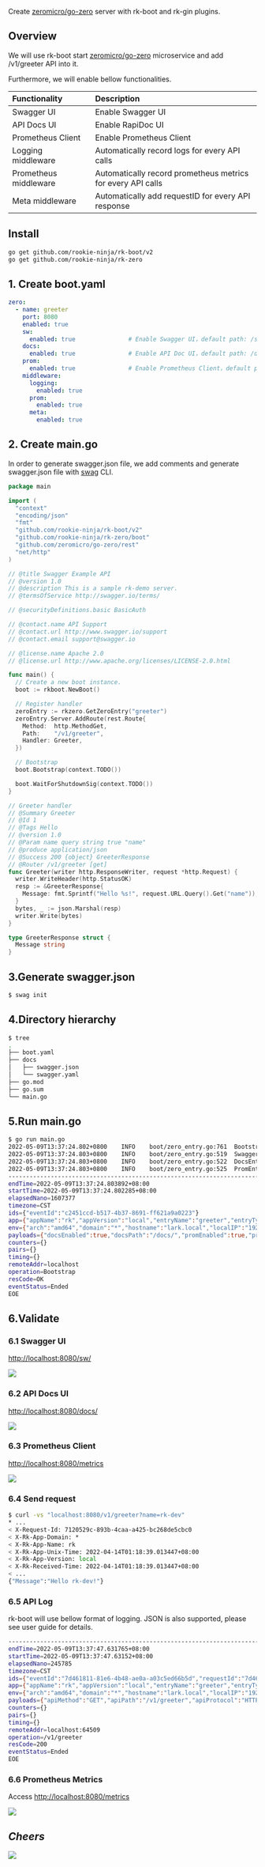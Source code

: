 Create [zeromicro/go-zero](https://github.com/zeromicro/go-zero) server with rk-boot and rk-gin plugins.

## Overview
We will use rk-boot start [zeromicro/go-zero](https://github.com/zeromicro/go-zero) microservice and add /v1/greeter API into it.

Furthermore, we will enable bellow functionalities.

| Functionality         | Description                                                 |
|:----------------------|:------------------------------------------------------------|
| Swagger UI            | Enable Swagger UI                                           |
| API Docs UI           | Enable RapiDoc UI                                           |
| Prometheus Client     | Enable Prometheus Client                                    |
| Logging middleware    | Automatically record logs for every API calls               |
| Prometheus middleware | Automatically record prometheus metrics for every API calls |
| Meta middleware       | Automatically add requestID for every API response          |

## Install
```bash
go get github.com/rookie-ninja/rk-boot/v2
go get github.com/rookie-ninja/rk-zero
```

## 1. Create boot.yaml
```yaml
zero:
  - name: greeter
    port: 8080
    enabled: true
    sw:
      enabled: true               # Enable Swagger UI，default path: /sw
    docs:
      enabled: true               # Enable API Doc UI，default path: /docs
    prom:
      enabled: true               # Enable Prometheus Client，default path: /metrics
    middleware:
      logging:
        enabled: true
      prom:
        enabled: true
      meta:
        enabled: true
```

## 2. Create main.go
In order to generate swagger.json file, we add comments and generate swagger.json file with [swag](https://github.com/swaggo/swag) CLI.

```go
package main

import (
  "context"
  "encoding/json"
  "fmt"
  "github.com/rookie-ninja/rk-boot/v2"
  "github.com/rookie-ninja/rk-zero/boot"
  "github.com/zeromicro/go-zero/rest"
  "net/http"
)

// @title Swagger Example API
// @version 1.0
// @description This is a sample rk-demo server.
// @termsOfService http://swagger.io/terms/

// @securityDefinitions.basic BasicAuth

// @contact.name API Support
// @contact.url http://www.swagger.io/support
// @contact.email support@swagger.io

// @license.name Apache 2.0
// @license.url http://www.apache.org/licenses/LICENSE-2.0.html

func main() {
  // Create a new boot instance.
  boot := rkboot.NewBoot()

  // Register handler
  zeroEntry := rkzero.GetZeroEntry("greeter")
  zeroEntry.Server.AddRoute(rest.Route{
    Method:  http.MethodGet,
    Path:    "/v1/greeter",
    Handler: Greeter,
  })

  // Bootstrap
  boot.Bootstrap(context.TODO())

  boot.WaitForShutdownSig(context.TODO())
}

// Greeter handler
// @Summary Greeter
// @Id 1
// @Tags Hello
// @version 1.0
// @Param name query string true "name"
// @produce application/json
// @Success 200 {object} GreeterResponse
// @Router /v1/greeter [get]
func Greeter(writer http.ResponseWriter, request *http.Request) {
  writer.WriteHeader(http.StatusOK)
  resp := &GreeterResponse{
    Message: fmt.Sprintf("Hello %s!", request.URL.Query().Get("name")),
  }
  bytes, _ := json.Marshal(resp)
  writer.Write(bytes)
}

type GreeterResponse struct {
  Message string
}
```

## 3.Generate swagger.json

```bash
$ swag init
```

## 4.Directory hierarchy
```bash
$ tree
.
├── boot.yaml
├── docs
│   ├── swagger.json
│   └── swagger.yaml
├── go.mod
├── go.sum
└── main.go
```

## 5.Run main.go
```bash
$ go run main.go
2022-05-09T13:37:24.802+0800    INFO    boot/zero_entry.go:761  Bootstrap zeroEntry     {"eventId": "c2451ccd-b517-4b37-8691-ff621a9a0223", "entryName": "greeter", "entryType": "ZeroEntry"}
2022-05-09T13:37:24.803+0800    INFO    boot/zero_entry.go:519  SwaggerEntry: http://localhost:8080/sw/
2022-05-09T13:37:24.803+0800    INFO    boot/zero_entry.go:522  DocsEntry: http://localhost:8080/docs/
2022-05-09T13:37:24.803+0800    INFO    boot/zero_entry.go:525  PromEntry: http://localhost:8080/metrics
------------------------------------------------------------------------
endTime=2022-05-09T13:37:24.803892+08:00
startTime=2022-05-09T13:37:24.802285+08:00
elapsedNano=1607377
timezone=CST
ids={"eventId":"c2451ccd-b517-4b37-8691-ff621a9a0223"}
app={"appName":"rk","appVersion":"local","entryName":"greeter","entryType":"ZeroEntry"}
env={"arch":"amd64","domain":"*","hostname":"lark.local","localIP":"192.168.1.104","os":"darwin"}
payloads={"docsEnabled":true,"docsPath":"/docs/","promEnabled":true,"promPath":"/metrics","promPort":8080,"swEnabled":true,"swPath":"/sw/","zeroPort":8080}
counters={}
pairs={}
timing={}
remoteAddr=localhost
operation=Bootstrap
resCode=OK
eventStatus=Ended
EOE
```

## 6.Validate
### 6.1 Swagger UI
[http://localhost:8080/sw/](http://localhost:8080/sw/)

![](../../img/example/sw.png)

### 6.2 API Docs UI
[http://localhost:8080/docs/](http://localhost:8080/docs/)

![](../../img/example/docs.png)

### 6.3 Prometheus Client
[http://localhost:8080/metrics](http://localhost:8080/metrics)

![](../../img/example/metrics.png)

### 6.4 Send request
```bash
$ curl -vs "localhost:8080/v1/greeter?name=rk-dev"
* ...
< X-Request-Id: 7120529c-893b-4caa-a425-bc268de5cbc0
< X-Rk-App-Domain: *
< X-Rk-App-Name: rk
< X-Rk-App-Unix-Time: 2022-04-14T01:18:39.013447+08:00
< X-Rk-App-Version: local
< X-Rk-Received-Time: 2022-04-14T01:18:39.013447+08:00
< ...
{"Message":"Hello rk-dev!"}
```

### 6.5 API Log
rk-boot will use bellow format of logging. JSON is also supported, please see user guide for details.

```bash
------------------------------------------------------------------------
endTime=2022-05-09T13:37:47.631765+08:00
startTime=2022-05-09T13:37:47.63152+08:00
elapsedNano=245785
timezone=CST
ids={"eventId":"7d461811-81e6-4b48-ae0a-a03c5ed66b5d","requestId":"7d461811-81e6-4b48-ae0a-a03c5ed66b5d","traceId":"872dfba05620f46e12ad9ba75cd9ada4"}
app={"appName":"rk","appVersion":"local","entryName":"greeter","entryType":"ZeroEntry"}
env={"arch":"amd64","domain":"*","hostname":"lark.local","localIP":"192.168.1.104","os":"darwin"}
payloads={"apiMethod":"GET","apiPath":"/v1/greeter","apiProtocol":"HTTP/1.1","apiQuery":"name=rk-dev","userAgent":"curl/7.64.1"}
counters={}
pairs={}
timing={}
remoteAddr=localhost:64509
operation=/v1/greeter
resCode=200
eventStatus=Ended
EOE
```

### 6.6 Prometheus Metrics
Access [http://localhost:8080/metrics](http://localhost:8080/metrics)

![](../../img/example/api-metrics-gin.png)

## _**Cheers**_
![](../../img/user-guide/cheers.png)